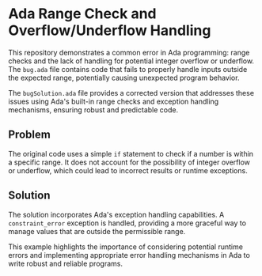 # Ada Range Check and Overflow/Underflow Handling

This repository demonstrates a common error in Ada programming: range checks and the lack of handling for potential integer overflow or underflow.  The `bug.ada` file contains code that fails to properly handle inputs outside the expected range, potentially causing unexpected program behavior.

The `bugSolution.ada` file provides a corrected version that addresses these issues using Ada's built-in range checks and exception handling mechanisms, ensuring robust and predictable code.

## Problem
The original code uses a simple `if` statement to check if a number is within a specific range. It does not account for the possibility of integer overflow or underflow, which could lead to incorrect results or runtime exceptions.

## Solution
The solution incorporates Ada's exception handling capabilities.  A `constraint_error` exception is handled, providing a more graceful way to manage values that are outside the permissible range.

This example highlights the importance of considering potential runtime errors and implementing appropriate error handling mechanisms in Ada to write robust and reliable programs.